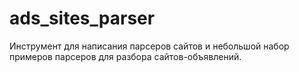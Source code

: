 ads_sites_parser
===========

Инструмент для написания парсеров сайтов и небольшой набор примеров парсеров для разбора сайтов-объявлений.
